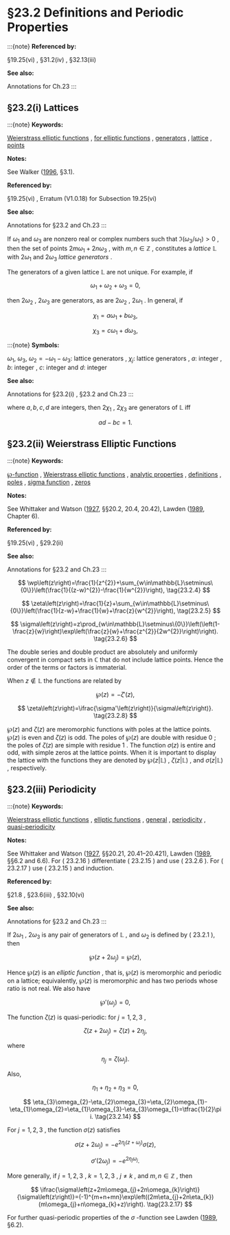 # §23.2 Definitions and Periodic Properties

:::{note}
**Referenced by:**

§19.25(vi) , §31.2(iv) , §32.13(iii)

**See also:**

Annotations for Ch.23
:::


## §23.2(i) Lattices

:::{note}
**Keywords:**

[Weierstrass elliptic functions](http://dlmf.nist.gov/search/search?q=Weierstrass%20elliptic%20functions) , [for elliptic functions](http://dlmf.nist.gov/search/search?q=for%20elliptic%20functions) , [generators](http://dlmf.nist.gov/search/search?q=generators) , [lattice](http://dlmf.nist.gov/search/search?q=lattice) , [points](http://dlmf.nist.gov/search/search?q=points)

**Notes:**

See Walker ([1996](./bib/W.html#bib2359 "Elliptic Functions. A Constructive Approach"), §3.1).

**Referenced by:**

§19.25(vi) , Erratum (V1.0.18) for Subsection 19.25(vi)

**See also:**

Annotations for §23.2 and Ch.23
:::

If $\omega_{1}$ and $\omega_{3}$ are nonzero real or complex numbers such that $\Im\left(\omega_{3}/\omega_{1}\right)>0$ , then the set of points $2m\omega_{1}+2n\omega_{3}$ , with $m,n\in\mathbb{Z}$ , constitutes a *lattice* $\mathbb{L}$ with $2\omega_{1}$ and $2\omega_{3}$ *lattice generators* .

The generators of a given lattice $\mathbb{L}$ are not unique. For example, if


<a id="E1"></a>
$$
\omega_{1}+\omega_{2}+\omega_{3}=0, \tag{23.2.1}
$$

then $2\omega_{2}$ , $2\omega_{3}$ are generators, as are $2\omega_{2}$ , $2\omega_{1}$ . In general, if

<a id="E2"></a>

<a id="Ex1"></a>
$$
\displaystyle\chi_{1} \displaystyle=a\omega_{1}+b\omega_{3}, \tag{23.2.2}
$$

<a id="Ex2"></a>
$$
\displaystyle\chi_{3} \displaystyle=c\omega_{1}+d\omega_{3},
$$

:::{note}
**Symbols:**

$\omega_{1}$, $\omega_{3}$, $\omega_{2}=-\omega_{1}-\omega_{3}$: lattice generators , $\chi_{j}$: lattice generators , $a$: integer , $b$: integer , $c$: integer and $d$: integer

**See also:**

Annotations for §23.2(i) , §23.2 and Ch.23
:::

where $a,b,c,d$ are integers, then $2\chi_{1}$ , $2\chi_{3}$ are generators of $\mathbb{L}$ iff


<a id="E3"></a>
$$
ad-bc=1. \tag{23.2.3}
$$


## §23.2(ii) Weierstrass Elliptic Functions

:::{note}
**Keywords:**

[$\wp$-function](http://dlmf.nist.gov/search/search?q=P-function) , [Weierstrass elliptic functions](http://dlmf.nist.gov/search/search?q=Weierstrass%20elliptic%20functions) , [analytic properties](http://dlmf.nist.gov/search/search?q=analytic%20properties) , [definitions](http://dlmf.nist.gov/search/search?q=definitions) , [poles](http://dlmf.nist.gov/search/search?q=poles) , [sigma function](http://dlmf.nist.gov/search/search?q=sigma%20function) , [zeros](http://dlmf.nist.gov/search/search?q=zeros)

**Notes:**

See Whittaker and Watson ([1927](./bib/W.html#bib2404 "A Course of Modern Analysis"), §§20.2, 20.4, 20.42), Lawden ([1989](./bib/L.html#bib1385 "Elliptic Functions and Applications"), Chapter 6).

**Referenced by:**

§19.25(vi) , §29.2(ii)

**See also:**

Annotations for §23.2 and Ch.23
:::


<a id="E4"></a>
$$
\wp\left(z\right)=\frac{1}{z^{2}}+\sum_{w\in\mathbb{L}\setminus\{0\}}\left(\frac{1}{(z-w)^{2}}-\frac{1}{w^{2}}\right), \tag{23.2.4}
$$


<a id="E5"></a>
$$
\zeta\left(z\right)=\frac{1}{z}+\sum_{w\in\mathbb{L}\setminus\{0\}}\left(\frac{1}{z-w}+\frac{1}{w}+\frac{z}{w^{2}}\right), \tag{23.2.5}
$$


<a id="E6"></a>
$$
\sigma\left(z\right)=z\prod_{w\in\mathbb{L}\setminus\{0\}}\left(\left(1-\frac{z}{w}\right)\exp\left(\frac{z}{w}+\frac{z^{2}}{2w^{2}}\right)\right). \tag{23.2.6}
$$

The double series and double product are absolutely and uniformly convergent in compact sets in $\mathbb{C}$ that do not include lattice points. Hence the order of the terms or factors is immaterial.

When $z\notin\mathbb{L}$ the functions are related by


<a id="E7"></a>
$$
\wp\left(z\right)=-\zeta'\left(z\right), \tag{23.2.7}
$$


<a id="E8"></a>
$$
\zeta\left(z\right)=\ifrac{\sigma'\left(z\right)}{\sigma\left(z\right)}. \tag{23.2.8}
$$

$\wp\left(z\right)$ and $\zeta\left(z\right)$ are meromorphic functions with poles at the lattice points. $\wp\left(z\right)$ is even and $\zeta\left(z\right)$ is odd. The poles of $\wp\left(z\right)$ are double with residue $0$ ; the poles of $\zeta\left(z\right)$ are simple with residue $1$ . The function $\sigma\left(z\right)$ is entire and odd, with simple zeros at the lattice points. When it is important to display the lattice with the functions they are denoted by $\wp\left(z|\mathbb{L}\right)$ , $\zeta\left(z|\mathbb{L}\right)$ , and $\sigma\left(z|\mathbb{L}\right)$ , respectively.


## §23.2(iii) Periodicity

:::{note}
**Keywords:**

[Weierstrass elliptic functions](http://dlmf.nist.gov/search/search?q=Weierstrass%20elliptic%20functions) , [elliptic functions](http://dlmf.nist.gov/search/search?q=elliptic%20functions) , [general](http://dlmf.nist.gov/search/search?q=general) , [periodicity](http://dlmf.nist.gov/search/search?q=periodicity) , [quasi-periodicity](http://dlmf.nist.gov/search/search?q=quasi-periodicity)

**Notes:**

See Whittaker and Watson ([1927](./bib/W.html#bib2404 "A Course of Modern Analysis"), §§20.21, 20.41–20.421), Lawden ([1989](./bib/L.html#bib1385 "Elliptic Functions and Applications"), §§6.2 and 6.6). For ( 23.2.16 ) differentiate ( 23.2.15 ) and use ( 23.2.6 ). For ( 23.2.17 ) use ( 23.2.15 ) and induction.

**Referenced by:**

§21.8 , §23.6(iii) , §32.10(vi)

**See also:**

Annotations for §23.2 and Ch.23
:::

If $2\omega_{1}$ , $2\omega_{3}$ is any pair of generators of $\mathbb{L}$ , and $\omega_{2}$ is defined by ( 23.2.1 ), then


<a id="E9"></a>
$$
\wp\left(z+2\omega_{j}\right)=\wp\left(z\right), \tag{23.2.9}
$$

Hence $\wp\left(z\right)$ is an *elliptic function* , that is, $\wp\left(z\right)$ is meromorphic and periodic on a lattice; equivalently, $\wp\left(z\right)$ is meromorphic and has two periods whose ratio is not real. We also have


<a id="E10"></a>
$$
\wp'\left(\omega_{j}\right)=0, \tag{23.2.10}
$$

The function $\zeta\left(z\right)$ is quasi-periodic: for $j=1,2,3$ ,


<a id="E11"></a>
$$
\zeta\left(z+2\omega_{j}\right)=\zeta\left(z\right)+2\eta_{j}, \tag{23.2.11}
$$

where


<a id="E12"></a>
$$
\eta_{j}=\zeta\left(\omega_{j}\right). \tag{23.2.12}
$$

Also,


<a id="E13"></a>
$$
\eta_{1}+\eta_{2}+\eta_{3}=0, \tag{23.2.13}
$$


<a id="E14"></a>
$$
\eta_{3}\omega_{2}-\eta_{2}\omega_{3}=\eta_{2}\omega_{1}-\eta_{1}\omega_{2}=\eta_{1}\omega_{3}-\eta_{3}\omega_{1}=\tfrac{1}{2}\pi i. \tag{23.2.14}
$$

For $j=1,2,3$ , the function $\sigma\left(z\right)$ satisfies


<a id="E15"></a>
$$
\sigma\left(z+2\omega_{j}\right)=-e^{2\eta_{j}(z+\omega_{j})}\sigma\left(z\right), \tag{23.2.15}
$$


<a id="E16"></a>
$$
\sigma'\left(2\omega_{j}\right)=-e^{2\eta_{j}\omega_{j}}. \tag{23.2.16}
$$

More generally, if $j=1,2,3$ , $k=1,2,3$ , $j\neq k$ , and $m,n\in\mathbb{Z}$ , then


<a id="E17"></a>
$$
\ifrac{\sigma\left(z+2m\omega_{j}+2n\omega_{k}\right)}{\sigma\left(z\right)}=(-1)^{m+n+mn}\exp\left((2m\eta_{j}+2n\eta_{k})(m\omega_{j}+n\omega_{k}+z)\right). \tag{23.2.17}
$$

For further quasi-periodic properties of the $\sigma$ -function see Lawden ([1989](./bib/L.html#bib1385 "Elliptic Functions and Applications"), §6.2).
